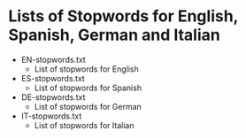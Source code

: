 # Lists of Stopwords for English, Spanish, German and Italian

* EN-stopwords.txt
  * List of stopwords for English
* ES-stopwords.txt
  * List of stopwords for Spanish
* DE-stopwords.txt
  * List of stopwords for German
* IT-stopwords.txt
  * List of stopwords for Italian
